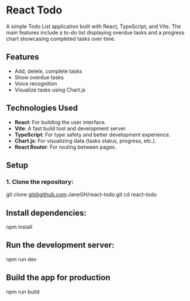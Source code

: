 # React Todo

A simple Todo List application built with React, TypeScript, and Vite. The main features include a to-do list displaying overdue tasks and a progress chart showcasing completed tasks over time.

## Features

- Add, delete, complete tasks
- Show overdue tasks
- Voice recognition
- Visualize tasks using Chart.js

## Technologies Used

- **React**: For building the user interface.
- **Vite**: A fast build tool and development server.
- **TypeScript**: For type safety and better development experience.
- **Chart.js**: For visualizing data (tasks status, progress, etc.).
- **React Router**: For routing between pages.

## Setup

### 1. Clone the repository:
git clone git@github.com:JaneGH/react-todo.git
cd react-todo

## Install dependencies:
npm install

## Run the development server:
npm run dev

## Build the app for production
npm run build